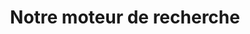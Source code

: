 ---
title: "Notre moteur de recherche"
layout: post
lang: fr
lang-ref: 109-research-engine
section: 1
category: 
  - projects
hero:
  image:
    src: 1.9-tx-heading.jpg
    alt: Une photo de la main de quelqu'un en train d'assembler un puzzle complexe.
  standards:
    - empower-staff
    - iterate
    - data
blocks:
  - Cette section décrit nos méthodes de collecte de données les plus couramment utilisées, les types de données que nous avons recueillies, la façon dont nous les avons utilisées et certaines contraintes importantes dont il faut tenir compte, en particulier dans l’interprétation de nos questions de recherche. Elle porte également sur la façon dont nous formulons nos questions de recherche pour commencer nos travaux et sur l’utilisation des résultats de nos recherches.
  - Il est souvent question d’éliminer le cloisonnement dans le secteur public. Souvent, au gouvernement, la recherche est effectuée par une équipe distincte de celles qui dirigent l’expérimentation, qui sont toutes deux distinctes du cycle de développement de la prestation réelle du produit.
  - Tout en éliminant le cloisonnement entre ces secteurs si le travail est important, au Nuage de talents, nous avons pris une orientation différente, en regroupant chacune des composantes de notre cycle de développement en un seul endroit (voir la section sur les activités de l’équipe). Cela nous aide à travailler efficacement, nous maintient sur la même voie et favorise la responsabilisation dans l’ensemble de l’équipe de produit.
  - Comment le cycle de recherche s’inscrit-il dans le cycle de développement de l’équipe? Voici comment fonctionne notre cycle de recherche, en commençant par examiner ce qui existe au-delà du gouvernement et en terminant par la transmission des conclusions à la collectivité plus vaste.
  - type: graphic
    size: 100
    src: 1.9-fr-research-engine.jpg
    alt: "Un graphique qui représente le moteur de recherche du Nuage de talents. Il met en évidence les étapes que le Nuage de Talent prend pour produire de la recherche en 10 étapes qui touchent deux domaines clés : la recherche externe provenant du milieu universitaire, du secteur privé et d’experts, et la recherche que l’équipe du Nuage de talents produit elle‑même. La première étape du processus consiste à recueillir des recherches provenant d’études universitaires, privées et du secteur public. La deuxième étape exige que le Nuage de talents fasse une hypothèse fondée sur cette recherche. La troisième étape comprend une vérification de la politique et de la conformité du gouvernement du Canada. La quatrième étape confirme l’hypothèse du Nuage de talents et la théorie générale auprès d’experts internationaux. La cinquième étape consiste à prendre cette recherche validée et effectuer des travaux de conception et des prototypes de produits. La sixième étape consiste à tester ces conceptions auprès des utilisateurs afin que leurs comportements puissent être enregistrés en direct. La septième étape consiste à recueillir et à analyser les résultats des essais effectués par les utilisateurs. La huitième étape consiste à comparer ces résultats aux constatations de la recherche externe. La neuvième étape comprend l’utilisation de ces résultats de recherche finaux pour améliorer les fonctionnalités de la plateforme Nuage de talents par l’équipe d’EU, ce qui donne lieu à un service en direct pour les utilisateurs. La dixième et dernière étape consiste à partager ces constatations de recherche avec la collectivité en général."
  - type: title
    label: Méthodologies de recherche
  - La plateforme et les fonctions qui composent le Nuage de talents peuvent être divisées en une série d’expériences. Chacune de ces expériences a commencé par des recherches externes. Il existait parfois des pratiques ou des normes largement adoptées que nous pouvions utiliser, mais parfois les réponses n’étaient pas aussi faciles à trouver.
  - Avec nos premières recherches documentaires en main, nous sommes passés à des projets pilotes avec de vraies personnes et de véritables processus d’emploi pour tester nos hypothèses, tout en effectuant des vérifications de conformité par rapport aux politiques gouvernementales. Bien que nous n’ayons pas une taille d’échantillon nécessaire pour mener des essais contrôlés randomisés, il existe de nombreuses autres méthodes de recherche, quoique moins puissantes, pour ce type de travail. Nous ne nous sommes pas appuyés non plus sur une seule approche, mais nous nous sommes plutôt adaptés afin de trouver le meilleur outil pour le travail que nous devions réaliser. Nos méthodologies s’inspirent de la psychologie comportementale, de la refonte de processus allégée, de la conception centrée sur la personne et des méthodes de recherche qualitative et quantitative traditionnelles.
  - Une fois les résultats du projet pilote connus, nous les avons comparés à des données externes pour valider nos conclusions. Il est toujours important de comparer les résultats à d’autres ou à des données de référence, mais c’est particulièrement essentiel lorsqu’il s’agit de très petits échantillons, comme c’était le cas pour les emplois affichés sur le site. Cela nous a également aidés à mieux comprendre les processus et les comportements qui façonnent la dotation et le recrutement de talents.
  - type: title
    label: Données qualitatives
  - Au cours du projet, nous avons recueilli une importante quantité de données qualitatives. Nous avons organisé des ateliers avec chaque groupe d’utilisateurs avant de commencer l’étape de la conception. Une fois que la conception a débuté, nous avons testé des prototypes de maquette conceptuelle, rapidement et souvent, en observant si les personnes utilisaient les fonctions comme nous le pensions, puis en leur demandant ce qu’elles aimaient ou non. Elles nous ont également accompagnés à des présentations, destinées à nos ministères partenaires ou au grand public, et nous leur avons demandé ce qu’elles en pensaient.
  - Nous avons continué de recueillir des données qualitatives sur les fonctions après leur lancement. Notre coordonnateur de projet a observé la façon dont la plateforme était utilisée et a signalé de nombreux problèmes que nous avons pu régler rapidement, grâce à notre surveillance. L’équipe compilait aussi régulièrement des courriels d’utilisateurs dans lesquels des tendances étaient ciblées et les envoyait à nos concepteurs d’expérience utilisateur.
  - Nous avons également déployé des efforts considérables pour communiquer avec tous ceux qui ont utilisé la plateforme, en vue de connaître leur opinion. Il s’agissait en grande majorité d’entrevues semi-structurées. Assez rapidement, nous avons élaboré un guide d’entrevue pour orienter la conversation sur certaines de nos questions clés, mais nous avons fait preuve d’une grande souplesse pour permettre les digressions et suivre le fil de la pensée de nos participants.
  - Nous avons également envoyé des sondages aux gestionnaires qui affichaient des emplois sur le site et aux candidats à ces emplois. Bien que plusieurs questions du formulaire étaient de nature quantitative, nous avons obtenu certains des renseignements les plus riches des boîtes de texte ouvertes.
  - type: title
    label: Données quantitatives
  - Les autorités des RH du GC recueillent une quantité importante de données sur le processus d’embauche, ce qui contribue aux connaissances du GC en matière de tendances et de priorités. Cela étant, lorsque nous avons examiné nos deux principaux objectifs de recherche (le temps nécessaire pour doter le poste et l’adéquation en matière de diversité/culture), bon nombre de nos questions portait sur des problèmes au sujet desquels les données n’étaient pas recueillies ou pour lesquels nous n’étions pas en mesure d’accéder facilement aux constatations (p. ex., au moyen du Portail du gouvernement ouvert).
  - Les données sur les processus de dotation réels exécutés dans le Nuage de talents constituaient une source de données importante que nous avons utilisée pour mettre à l’essai nos questions de recherche. Pour ce faire, nous avons recueilli des données sur la dotation qui n’étaient pas facilement accessibles à ce niveau de détail ailleurs au GC. Nous avons consigné la durée de chaque étape du processus d’embauche, ainsi que du nombre de candidats qui ont réussi chaque phase du processus d’évaluation. Par exemple, nous avons examiné minutieusement des éléments comme le nombre de fois qu’une ébauche d’offre d’emploi va et vient entre les conseillers en RH et les gestionnaires, le nombre de candidats qui ont présenté une candidature le dernier jour d’une offre d’emploi, et la façon dont les étapes du processus, comme la traduction et la saisie des données, influent sur l’ordre et le calendrier des approbations.
  - type: subtitle
    label: Détails à l’entrée, détails à la sortie
  - Toutes ces données ont été saisies manuellement dans une base de données distincte par l’administrateur système. (Nous avions prévu qu’une fois que la plateforme couvrirait le processus de dotation du début à la fin, ce processus serait automatisé au moyen de fichiers journaux.) Le fait d’avoir accès à cette information détaillée nous a aidés à déterminer les moments les processus s’enlisent et les points qui nécessitent des améliorations aux processus ou plutôt des interventions comportementales.
  - type: graphic
    size: 100
    src: 1.9-fr-pilot-data.jpg
    alt: Une capture d’écran d’une application de feuille de calcul qui montre comment l’équipe a suivi l’information sur le processus de travail. Elle contient des données sur chaque étape du cycle de vie d’un processus d’emploi pour aider l’équipe à mieux comprendre comment nous améliorions les secteurs ciblés.
  - type: subtitle
    label: Faible puissance
  - En raison des contraintes liées à la taille de l’échantillon (53 emplois ont été affichés depuis la mise en service de la plateforme, dans de nombreux ministères, classifications et niveaux), il n’est pas encore possible d’effectuer une analyse statistique des données. Par conséquent, lorsque nous parlons de nos résultats sur les processus de travail, il ne faut pas oublier que leur puissance est faible. Nous essayons d’atténuer ce point en examinant de multiples sources de données et en comparant nos données lorsque cela est possible.
  - Cependant, du côté des candidats, nous avons dépassé le seuil de 1 000, ce qui commence à constituer le volume dont nous avons besoin pour obtenir des résultats statistiquement significatifs. Sur ce point également, notre capacité de mettre à l’essai certaines de nos questions de recherche a été limitée par les renseignements que nous pouvons recueillir. Sans serveur « Protégé B », certaines actions nous sont impossibles, comme recueillir des données sur l’équité en matière d’emploi sur le site ou pousser notre recherche sur la diversité dans le domaine des données qualitatives.
  - type: callout
    content: 
      - Nous ne souhaitons pas surestimer la fiabilité de nos conclusions. Nous avons réalisé une expérience à petite échelle et nous n’avons pas un échantillon de taille statistiquement suffisante pour mener des essais contrôlés randomisés. Bien que nous comparions les résultats des recherches externes avec nos conclusions quantitatives et qualitatives, nos résultats de recherche devraient être considérés comme ayant une faible puissance, et non comme des solutions définitives.
  - type: title
    label: La valeur des intuitions
  - On ne peut pas créer une politique fondée sur des données probantes sans données probantes. C’était l’objectif du Nuage de talents. 
  - "Lorsque nous présentons nos résultats, notre public approuve souvent. Qu’il s’agisse de gestionnaires ou de conseillers en RH, nous constatons que nous confirmons beaucoup de choses qu’ils savent depuis des années, mais pour lesquelles ils n’ont pas nécessairement de chiffres ou d’histoires à l’appui. Voici un commentaire que nous entendons souvent : « Nous le savions déjà. Quelle est donc la prochaine étape? »"
  - Étant donné que le hochement de tête d’une foule ne constitue pas un point de données quantitatif valide pour confirmer les résultats, nous effectuons un suivi au moyen d’entrevues, de groupes de discussion et de tests en direct de nouvelles fonctions, ce qui nous aide à valider les intuitions difficiles à valider – reconnues depuis longtemps, mais non statistiquement prouvées – en jeu dans l’espace de dotation du GC.
  - Après tout, les « intuitions » ne sont souvent que la reconnaissance d’une tendance pluriannuelle par des experts sur le terrain, comme les conseillers en RH et les gestionnaires chevronnés. Et nous prenons le temps d’écouter ces intuitions et d’explorer la psychologie comportementale et la conception des systèmes sous-jacents au problème, ce qui, nous l’espérons, mène à des solutions potentielles.
  - type: callout
    title: L’effet paralysant de la COVID-19 sur la recherche
    content: 
      - "Comme pour le reste du monde, la COVID-19 a eu une incidence importante sur les activités du Nuage de talents. Lorsque les employés ont été renvoyés chez eux pour une période indéterminée à la mi-mars, la dotation en personnel s’est pratiquement arrêtée. Dix offres d’emploi ont été affichées d’avril à juin 2019, mais aucun emploi n’a été affiché pendant la même période en 2020. Nous avons également observé que les processus d’évaluation des emplois ont considérablement ralenti, et une plus grande proportion d’emplois ont été annulés en raison de contraintes financières par le ministère. (Remarque : Les quelques nouveaux emplois qui ont été lancés au cours de l’été 2020 ont été en mesure de profiter des mises à niveau de la plateforme et, par conséquent, nous avons vu le temps de dotation diminuer considérablement avec ces processus.)"
      - L’année 2020 était l’année où nous avions prévu d’augmenter considérablement l’envergure de notre projet et d’obtenir les tailles d’échantillon dont nous avions besoin pour que nos résultats soient appuyés par une certaine puissance statistique. Au lieu de cela, nous avons rapidement pivoté pour essayer de faciliter la mobilité des talents internes à l’échelle du GC, le gouvernement s’étant organisé pour appuyer les personnes, les entreprises et les besoins internes changeants (pour en savoir plus sur la réserve de talents du GC, voir la section 5 du présent rapport).
---